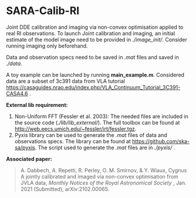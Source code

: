 # SARA-Calib-RI
Joint DDE calibration and imaging via non-convex optimisation applied to real RI observations.
To launch Joint calibration and imaging, an initial estimate of the model image need to be provided in *./image_init/*. Consider running imaging only beforehand. 

Data and observation specs need to be saved in *.mat* files and saved in *./data*.

A toy example can be launched by running **main_example.m**. 
Considered data are a subset of 3c391 data from VLA tutorial https://casaguides.nrao.edu/index.php/VLA_Continuum_Tutorial_3C391-CASA4.6 .

**External lib requirement:**
1. Non-Uniform FFT (Fessler et al. 2003): The needed files are included in the source code (*./lib/lib_external/*). The full toolbox can be found at http://web.eecs.umich.edu/~fessler/irt/fessler.tgz.
2. Pyxis library can be used to generate the *.mat* files of data and observations specs. The library can be found at https://github.com/ska-sa/pyxis. The script used to generate the *.mat* files are in *./pyxis/* .


**Associated paper:**
> A. Dabbech, A. Repetti, R. Perley, O. M. Smirnov, & Y. Wiaux, Cygnus A jointly calibrated and imaged via non-convex optimisation from JVLA data</a>, <i>Monthly Notices of the Royal Astronomical Society </i>, Jan. 2021 (Submitted),  arXiv:2102.00065.
# <a href="https://arxiv.org/abs/1701.03689">
